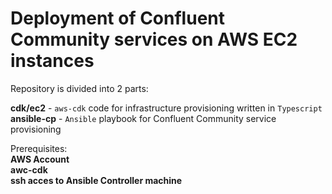 # Deployment of Confluent Community services on AWS EC2 instances

Repository is divided into 2 parts:  <br/>

**cdk/ec2**  - `aws-cdk` code for infrastructure provisioning written in `Typescript` <br/>
**ansible-cp** - `Ansible` playbook for Confluent Community service provisioning

Prerequisites: <br/>
**AWS Account**  <br/>
**awc-cdk** <br/>
**ssh acces to Ansible Controller machine** <br/>